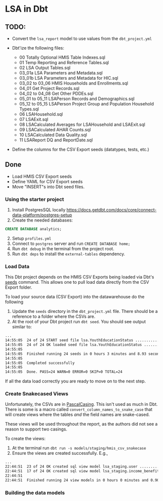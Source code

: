 # LSA in Dbt

## TODO:
- Convert the `lsa_report` model to use values from the `dbt_project.yml`
- Dbt'ize the following files:
    - 00 Totally Optional HMIS Table Indexes.sql
    - 01 Temp Reporting and Reference Tables.sql
    - 02 LSA Output Tables.sql
    - 03_01a LSA Parameters and Metadata.sql
    - 03_01b LSA Parameters and Metadata for HIC.sql
    - 03_02 to 03_06 HMIS Households and Enrollments.sql
    - 04_01 Get Project Records.sql
    - 04_02 to 04_08 Get Other PDDEs.sql
    - 05_01 to 05_11 LSAPerson Records and Demographics.sql
    - 05_12 to 05_15 LSAPerson Project Group and Population Household Types.sql
    - 06 LSAHousehold.sql
    - 07 LSAExit.sql
    - 08 LSACalculated Averages for LSAHousehold and LSAExit.sql
    - 09 LSACalculated AHAR Counts.sql
    - 10 LSACalculated Data Quality.sql
    - 11 LSAReport DQ and ReportDate.sql

- Define the columns for the CSV Export seeds (datatypes, tests, etc.)

## Done
- Load HMIS CSV Export seeds
- Define YAML for CSV Export seeds
- Move "INSERT"s into Dbt seed files.


### Using the starter project
1. Install PostgresSQL locally https://docs.getdbt.com/docs/core/connect-data-platform/postgres-setup
2. Create the needed databases:
```sql
CREATE DATABASE analytics;
```
2. Setup `profiles.yml`
3. Connect to `postgres` server and run `CREATE DATABASE home;`
4. Run `dbt debug` in the terminal from the project root.
5. Run `dbt deps` to install the `external-tables` dependency.

### Load Data
This Dbt project depends on the HMIS CSV Exports being loaded via Dbt's [seeds](https://docs.getdbt.com/docs/build/seeds) command. This allows one to pull load data directly from the CSV Export folder.

To load your source data (CSV Export) into the datawarehouse do the following

1. Update the `seeds` directory in the `dbt_project.yml` file.  There should be a reference to a folder where the CSVs are.
2. At the root of your Dbt project run `dbt seed`.  You should see output similar to:
```sh
...
14:55:05  24 of 24 START seed file lsa.YouthEducationStatus .............................. [RUN]
14:55:05  24 of 24 OK loaded seed file lsa.YouthEducationStatus .......................... [INSERT 0 in 0.03s]
14:55:05  
14:55:05  Finished running 24 seeds in 0 hours 3 minutes and 8.93 seconds (188.93s).
14:55:05  
14:55:05  Completed successfully
14:55:05  
14:55:05  Done. PASS=24 WARN=0 ERROR=0 SKIP=0 TOTAL=24
```
If all the data load correctly you are ready to move on to the next step.

### Create Snakecased Views
Unfortunately, the CSVs are in [PascalCasing](https://en.wikipedia.org/wiki/Camel_case). This isn't used as much in Dbt. There is some is a macro called `convert_column_names_to_snake_case` that will create views where the tables _and_ the field names are snake-cased.

These views will be used throughout the report, as the authors did not see a reason to support two casings.

To create the views:
1. At the terminal run `dbt run -s models/staging/hmis_csv_snakecase`
2. Ensure the views are created successfully. E.g., 
```sh
...
22:44:51  23 of 24 OK created sql view model lsa_staging.user ............................ [CREATE VIEW in 0.11s]
22:44:51  17 of 24 OK created sql view model lsa_staging.income_benefits ................. [CREATE VIEW in 0.14s]
22:44:51  
22:44:51  Finished running 24 view models in 0 hours 0 minutes and 0.90 seconds (0.90s).
```

### Building the data models

